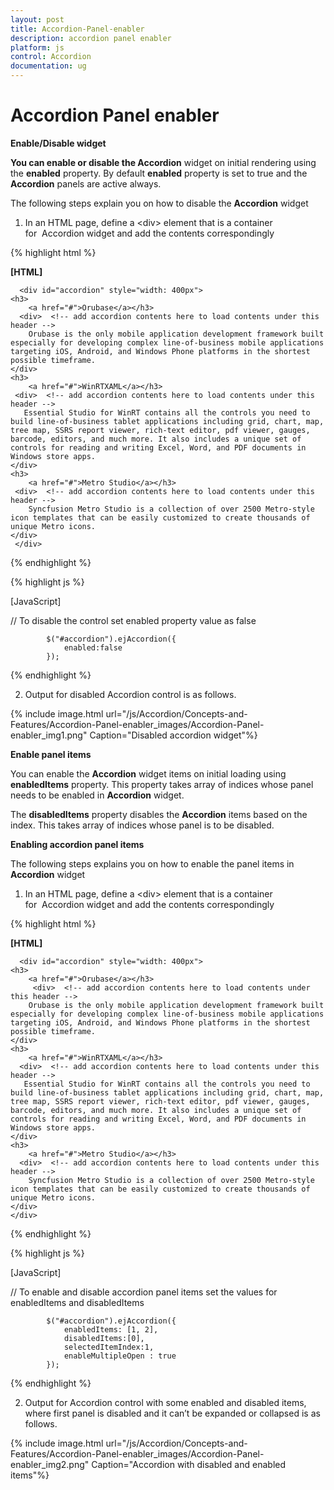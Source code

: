 ```yaml
---
layout: post
title: Accordion-Panel-enabler
description: accordion panel enabler
platform: js
control: Accordion 
documentation: ug
---
```


# Accordion Panel enabler

**Enable/Disable widget**

**You can enable or disable the Accordion** widget on initial rendering using the **enabled** property. By default **enabled** property is set to true and the **Accordion** panels are active always. 

 The following steps explain you on how to disable the **Accordion** widget

1. In an HTML page, define a &lt;div&gt; element that is a container for  Accordion widget and add the contents correspondingly

{% highlight html %}


   **[HTML]**
   
      <div id="accordion" style="width: 400px"> 
    <h3>  
        <a href="#">Orubase</a></h3>    
      <div>  <!-- add accordion contents here to load contents under this header -->  
        Orubase is the only mobile application development framework built especially for developing complex line-of-business mobile applications targeting iOS, Android, and Windows Phone platforms in the shortest possible timeframe.
    </div>  
    <h3>   
        <a href="#">WinRTXAML</a></h3>     
     <div>  <!-- add accordion contents here to load contents under this header --> 
       Essential Studio for WinRT contains all the controls you need to build line-of-business tablet applications including grid, chart, map, tree map, SSRS report viewer, rich-text editor, pdf viewer, gauges, barcode, editors, and much more. It also includes a unique set of controls for reading and writing Excel, Word, and PDF documents in Windows store apps.       
    </div>        
    <h3>     
        <a href="#">Metro Studio</a></h3>   
     <div>  <!-- add accordion contents here to load contents under this header -->   
        Syncfusion Metro Studio is a collection of over 2500 Metro-style icon templates that can be easily customized to create thousands of unique Metro icons.                      
    </div>                         
     </div>

{% endhighlight %}

{% highlight js %}

[JavaScript]

// To disable the control set enabled property value as false

            $("#accordion").ejAccordion({
                enabled:false
            });

{% endhighlight %}


2. Output for disabled Accordion control is as follows.


{% include image.html url="/js/Accordion/Concepts-and-Features/Accordion-Panel-enabler_images/Accordion-Panel-enabler_img1.png" Caption="Disabled accordion widget"%}

**Enable panel items**

You can enable the **Accordion** widget items on initial loading using **enabledItems** property. This property takes array of indices whose panel needs to be enabled in **Accordion** widget. 

The **disabledItems** property disables the **Accordion** items based on the index. This takes array of indices whose panel is to be disabled. 

**Enabling accordion panel items**

The following steps explains you on how to enable the panel items in **Accordion** widget

1. In an HTML page, define a &lt;div&gt; element that is a container for  Accordion widget and add the contents correspondingly

{% highlight html %}

   **[HTML]**
   
      <div id="accordion" style="width: 400px"> 
    <h3>  
        <a href="#">Orubase</a></h3>    
         <div>  <!-- add accordion contents here to load contents under this header -->  
        Orubase is the only mobile application development framework built especially for developing complex line-of-business mobile applications targeting iOS, Android, and Windows Phone platforms in the shortest possible timeframe.
    </div>  
    <h3>   
        <a href="#">WinRTXAML</a></h3>     
      <div>  <!-- add accordion contents here to load contents under this header --> 
       Essential Studio for WinRT contains all the controls you need to build line-of-business tablet applications including grid, chart, map, tree map, SSRS report viewer, rich-text editor, pdf viewer, gauges, barcode, editors, and much more. It also includes a unique set of controls for reading and writing Excel, Word, and PDF documents in Windows store apps.       
    </div>        
    <h3>     
        <a href="#">Metro Studio</a></h3>   
      <div>  <!-- add accordion contents here to load contents under this header -->   
        Syncfusion Metro Studio is a collection of over 2500 Metro-style icon templates that can be easily customized to create thousands of unique Metro icons.                      
    </div>                         
    </div>

{% endhighlight %}


{% highlight js %}

[JavaScript]

// To enable and disable accordion panel items set the values for enabledItems and disabledItems

            $("#accordion").ejAccordion({
                enabledItems: [1, 2],
                disabledItems:[0],
                selectedItemIndex:1,
                enableMultipleOpen : true
            });


{% endhighlight %}

2. Output for Accordion control with some enabled and disabled items, where first panel is disabled and it can’t be expanded or collapsed is as follows.



{% include image.html url="/js/Accordion/Concepts-and-Features/Accordion-Panel-enabler_images/Accordion-Panel-enabler_img2.png" Caption="Accordion with disabled and enabled items"%}

